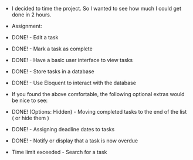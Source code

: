 - I decided to time the project. So I wanted to see how much I could get done in 2 hours.

- Assignment:
- DONE! - Edit a task
- DONE! - Mark a task as complete
- DONE! - Have a basic user interface to view tasks
- DONE! - Store tasks in a database
- DONE! - Use Eloquent to interact with the database

- If you found the above comfortable, the following optional extras would be nice to see:
- DONE! (Options: Hidden) - Moving completed tasks to the end of the list ( or hide them )
- DONE! - Assigning deadline dates to tasks
- DONE! - Notify or display that a task is now overdue
- Time limit exceeded - Search for a task


